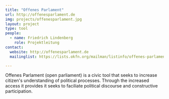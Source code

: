 ```yaml
---
title: "Offenes Parlament"
url: http://offenesparlament.de
img: projects/offenesparlament.jpg
layout: project
type: tool
people:  
  - name: Friedrich Lindenberg
    role: Projektleitung
contact:
  website: http://offenesparlament.de
  mailinglist: https://lists.okfn.org/mailman/listinfo/offenes-parlament

---
```


Offenes Parlament (open parliament) is a civic tool that seeks to increase citizen's understanding of political processes. Through the increased access it provides it seeks to faciliate political discourse and constructive participation. 